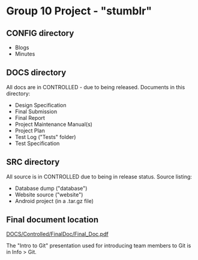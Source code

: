 Group 10 Project - "stumblr"
============================

CONFIG directory
----------------
  * Blogs
  * Minutes
  
DOCS directory
--------------
All docs are in CONTROLLED - due to being released. Documents in this directory:
  * Design Specification
  * Final Submission
  * Final Report
  * Project Maintenance Manual(s)
  * Project Plan
  * Test Log ("Tests" folder)
  * Test Specification
  
SRC directory
-------------
All source is in CONTROLLED due to being in release status. Source listing:
  * Database dump ("database")
  * Website source ("website")
  * Android project (in a .tar.gz file)
  
  
Final document location
-----------------------
[DOCS/Controlled/FinalDoc/Final_Doc.pdf](DOCS/Controlled/FinalDoc/Final_Doc.pdf)
  
The "Intro to Git" presentation used for introducing team members to Git is in Info > Git.
